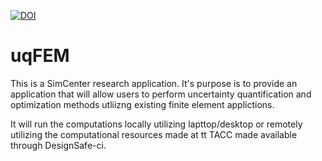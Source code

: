 [![DOI](https://zenodo.org/badge/DOI/10.5281/zenodo.1410699.svg)](https://doi.org/10.5281/zenodo.1410699)

# uqFEM

This is a SimCenter research application. It's purpose is to provide an application that will allow users to perform uncertainty  quantification and optimization methods utliizng existing finite element applictions. 

It will run the computations locally utilizing lapttop/desktop or remotely utilizing the computational resources made at tt TACC made available through DesignSafe-ci.


